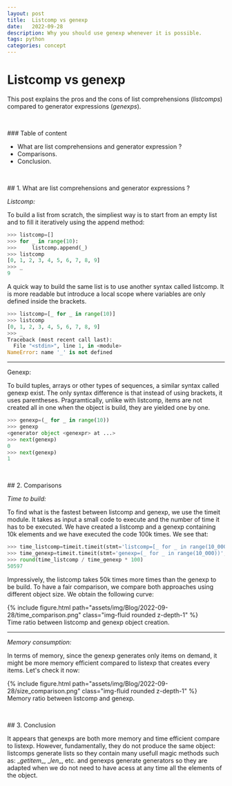 ```yaml
---
layout: post
title:  Listcomp vs genexp
date:   2022-09-28
description: Why you should use genexp whenever it is possible.
tags: python
categories: concept
---
```


# Listcomp vs genexp

This post explains the pros and the cons of list comprehensions (*listcomps*) compared to generator expressions (*genexps*).


<p> <br> </p>
### Table of content

* What are list comprehensions and generator expression ?
* Comparisons.
* Conclusion.

<p> <br> </p>
## 1. What are list comprehensions and generator expressions ?

*Listcomp:*

To build a list from scratch, the simpliest way is to start from an empty list and to fill it iteratively using the append method:

```python 
>>> listcomp=[]
>>> for _ in range(10):
>>>     listcomp.append(_)
>>> listcomp
[0, 1, 2, 3, 4, 5, 6, 7, 8, 9]
>>> _
9
```

A quick way to build the same list is to use another syntax called listcomp. It is more readable but introduce a local scope where variables are only defined inside the brackets.

```python 
>>> listcomp=[_ for _ in range(10)]
>>> listcomp
[0, 1, 2, 3, 4, 5, 6, 7, 8, 9]
>>> _ 
Traceback (most recent call last):
  File "<stdin>", line 1, in <module>
NameError: name '_' is not defined
```

-------------------------
Genexp:

To build tuples, arrays or other types of sequences, a similar syntax called genexp exist. The only syntax difference is that instead of using brackets, it uses parentheses. Pragramtically, unlike with listcomp, items are not created all in one when the object is build, they are yielded one by one.

```python 
>>> genexp=(_ for _ in range(10))
>>> genexp
<generator object <genexpr> at ...>
>>> next(genexp)
0
>>> next(genexp)
1
```

<p> <br> </p>
## 2. Comparisons

*Time to build:*

To find what is the fastest between listcomp and genexp, we use the timeit module. It takes as input a small code to execute and the number of time it has to be executed. We have created a listcomp and a genexp containing 10k elements and we have executed the code 100k times. We see that:

```python
>>> time_listcomp=timeit.timeit(stmt='listcomp=[_ for _ in range(10_000)]', number=100_000)
>>> time_genexp=timeit.timeit(stmt='genexp=(_ for _ in range(10_000))', number=100_000)
>>> round(time_listcomp / time_genexp * 100)
50597
```

Impressively, the listcomp takes 50k times more times than the genexp to be build. To have a fair comparison, we compare both approaches using different object size. We obtain the following curve:

<div class="row mt-1">
    <div class="col-sm">
        {% include figure.html path="assets/img/Blog/2022-09-28/time_comparison.png" class="img-fluid rounded z-depth-1" %}
    </div>
</div>
<div class="caption">
    Time ratio between listcomp and genexp object creation.
</div>

----------------

*Memory consumption:*

In terms of memory, since the genexp generates only items on demand, it might be more memory efficient compared to listexp that creates every items. Let's check it now:

<div class="row mt-1">
    <div class="col-sm">
        {% include figure.html path="assets/img/Blog/2022-09-28/size_comparison.png" class="img-fluid rounded z-depth-1" %}
    </div>
</div>
<div class="caption">
    Memory ratio between listcomp and genexp.
</div>

<p> <br> </p>
## 3. Conclusion

It appears that genexps are both more memory and time efficient compare to listexp. However, fundamentally, they do not produce the same object: listcomps generate lists so they contain many usefull magic methods such as: \__getitem__, \__len__, etc. and genexps generate generators so they are adapted when we do not need to have acess at any time all the elements of the object.